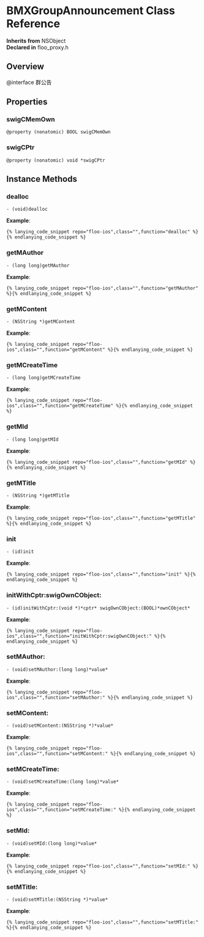 # BMXGroupAnnouncement Class Reference

  **Inherits from** NSObject  
  **Declared in** floo_proxy.h  

## Overview

@interface 群公告

## Properties

<a name="//api/name/swigCMemOwn" title="swigCMemOwn"></a>
### swigCMemOwn

`@property (nonatomic) BOOL swigCMemOwn`

<a name="//api/name/swigCPtr" title="swigCPtr"></a>
### swigCPtr

`@property (nonatomic) void *swigCPtr`

<a title="Instance Methods" name="instance_methods"></a>
## Instance Methods

<a name="//api/name/dealloc" title="dealloc"></a>
### dealloc

`- (void)dealloc`

<a name="//api/name/getMAuthor" title="getMAuthor"></a>
**Example**:
```
{% lanying_code_snippet repo="floo-ios",class="",function="dealloc" %}{% endlanying_code_snippet %}
```
### getMAuthor

`- (long long)getMAuthor`

<a name="//api/name/getMContent" title="getMContent"></a>
**Example**:
```
{% lanying_code_snippet repo="floo-ios",class="",function="getMAuthor" %}{% endlanying_code_snippet %}
```
### getMContent

`- (NSString *)getMContent`

<a name="//api/name/getMCreateTime" title="getMCreateTime"></a>
**Example**:
```
{% lanying_code_snippet repo="floo-ios",class="",function="getMContent" %}{% endlanying_code_snippet %}
```
### getMCreateTime

`- (long long)getMCreateTime`

<a name="//api/name/getMId" title="getMId"></a>
**Example**:
```
{% lanying_code_snippet repo="floo-ios",class="",function="getMCreateTime" %}{% endlanying_code_snippet %}
```
### getMId

`- (long long)getMId`

<a name="//api/name/getMTitle" title="getMTitle"></a>
**Example**:
```
{% lanying_code_snippet repo="floo-ios",class="",function="getMId" %}{% endlanying_code_snippet %}
```
### getMTitle

`- (NSString *)getMTitle`

<a name="//api/name/init" title="init"></a>
**Example**:
```
{% lanying_code_snippet repo="floo-ios",class="",function="getMTitle" %}{% endlanying_code_snippet %}
```
### init

`- (id)init`

<a name="//api/name/initWithCptr:swigOwnCObject:" title="initWithCptr:swigOwnCObject:"></a>
**Example**:
```
{% lanying_code_snippet repo="floo-ios",class="",function="init" %}{% endlanying_code_snippet %}
```
### initWithCptr:swigOwnCObject:

`- (id)initWithCptr:(void *)*cptr* swigOwnCObject:(BOOL)*ownCObject*`

<a name="//api/name/setMAuthor:" title="setMAuthor:"></a>
**Example**:
```
{% lanying_code_snippet repo="floo-ios",class="",function="initWithCptr:swigOwnCObject:" %}{% endlanying_code_snippet %}
```
### setMAuthor:

`- (void)setMAuthor:(long long)*value*`

<a name="//api/name/setMContent:" title="setMContent:"></a>
**Example**:
```
{% lanying_code_snippet repo="floo-ios",class="",function="setMAuthor:" %}{% endlanying_code_snippet %}
```
### setMContent:

`- (void)setMContent:(NSString *)*value*`

<a name="//api/name/setMCreateTime:" title="setMCreateTime:"></a>
**Example**:
```
{% lanying_code_snippet repo="floo-ios",class="",function="setMContent:" %}{% endlanying_code_snippet %}
```
### setMCreateTime:

`- (void)setMCreateTime:(long long)*value*`

<a name="//api/name/setMId:" title="setMId:"></a>
**Example**:
```
{% lanying_code_snippet repo="floo-ios",class="",function="setMCreateTime:" %}{% endlanying_code_snippet %}
```
### setMId:

`- (void)setMId:(long long)*value*`

<a name="//api/name/setMTitle:" title="setMTitle:"></a>
**Example**:
```
{% lanying_code_snippet repo="floo-ios",class="",function="setMId:" %}{% endlanying_code_snippet %}
```
### setMTitle:

`- (void)setMTitle:(NSString *)*value*`

**Example**:
```
{% lanying_code_snippet repo="floo-ios",class="",function="setMTitle:" %}{% endlanying_code_snippet %}
```
